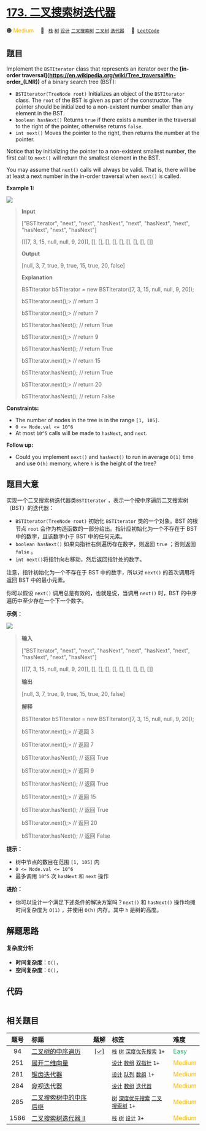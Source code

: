 # [173. 二叉搜索树迭代器](https://leetcode.com/problems/binary-search-tree-iterator)

🟠 <font color=#ffb800>Medium</font>&emsp; 🔖&ensp; [`栈`](/outline/tag/stack.md) [`树`](/outline/tag/tree.md) [`设计`](/outline/tag/design.md) [`二叉搜索树`](/outline/tag/binary-search-tree.md) [`二叉树`](/outline/tag/binary-tree.md) [`迭代器`](/outline/tag/iterator.md)&emsp; 🔗&ensp;[`LeetCode`](https://leetcode.com/problems/binary-search-tree-iterator)

## 题目

Implement the `BSTIterator` class that represents an iterator over the **[in-
order traversal](https://en.wikipedia.org/wiki/Tree_traversal#In-
order_\(LNR\))** of a binary search tree (BST):

  * `BSTIterator(TreeNode root)` Initializes an object of the `BSTIterator` class. The `root` of the BST is given as part of the constructor. The pointer should be initialized to a non-existent number smaller than any element in the BST.
  * `boolean hasNext()` Returns `true` if there exists a number in the traversal to the right of the pointer, otherwise returns `false`.
  * `int next()` Moves the pointer to the right, then returns the number at the pointer.

Notice that by initializing the pointer to a non-existent smallest number, the
first call to `next()` will return the smallest element in the BST.

You may assume that `next()` calls will always be valid. That is, there will
be at least a next number in the in-order traversal when `next()` is called.



**Example 1:**

![](https://assets.leetcode.com/uploads/2018/12/25/bst-tree.png)

> 
> 
> 
> 
> 
> **Input**
> 
> ["BSTIterator", "next", "next", "hasNext", "next", "hasNext", "next", "hasNext", "next", "hasNext"]
> 
> [[[7, 3, 15, null, null, 9, 20]], [], [], [], [], [], [], [], [], []]
> 
> **Output**
> 
> [null, 3, 7, true, 9, true, 15, true, 20, false]
> 
> 
> 
> **Explanation**
> 
> BSTIterator bSTIterator = new BSTIterator([7, 3, 15, null, null, 9, 20]);
> 
> bSTIterator.next();> 
> // return 3
> 
> bSTIterator.next();> 
> // return 7
> 
> bSTIterator.hasNext(); // return True
> 
> bSTIterator.next();> 
> // return 9
> 
> bSTIterator.hasNext(); // return True
> 
> bSTIterator.next();> 
> // return 15
> 
> bSTIterator.hasNext(); // return True
> 
> bSTIterator.next();> 
> // return 20
> 
> bSTIterator.hasNext(); // return False

**Constraints:**

  * The number of nodes in the tree is in the range `[1, 105]`.
  * `0 <= Node.val <= 10^6`
  * At most `10^5` calls will be made to `hasNext`, and `next`.



**Follow up:**

  * Could you implement `next()` and `hasNext()` to run in average `O(1)` time and use `O(h)` memory, where `h` is the height of the tree?


## 题目大意

实现一个二叉搜索树迭代器类`BSTIterator` ，表示一个按中序遍历二叉搜索树（BST）的迭代器：

  * `BSTIterator(TreeNode root)` 初始化 `BSTIterator` 类的一个对象。BST 的根节点 `root` 会作为构造函数的一部分给出。指针应初始化为一个不存在于 BST 中的数字，且该数字小于 BST 中的任何元素。
  * `boolean hasNext()` 如果向指针右侧遍历存在数字，则返回 `true` ；否则返回 `false` 。
  * `int next()`将指针向右移动，然后返回指针处的数字。

注意，指针初始化为一个不存在于 BST 中的数字，所以对 `next()` 的首次调用将返回 BST 中的最小元素。

你可以假设 `next()` 调用总是有效的，也就是说，当调用 `next()` 时，BST 的中序遍历中至少存在一个下一个数字。

**示例：**

![](https://assets.leetcode.com/uploads/2018/12/25/bst-tree.png)

> 
> 
> 
> 
> 
> **输入**
> 
> ["BSTIterator", "next", "next", "hasNext", "next", "hasNext", "next", "hasNext", "next", "hasNext"]
> 
> [[[7, 3, 15, null, null, 9, 20]], [], [], [], [], [], [], [], [], []]
> 
> **输出**
> 
> [null, 3, 7, true, 9, true, 15, true, 20, false]
> 
> 
> 
> **解释**
> 
> BSTIterator bSTIterator = new BSTIterator([7, 3, 15, null, null, 9, 20]);
> 
> bSTIterator.next();> 
> // 返回 3
> 
> bSTIterator.next();> 
> // 返回 7
> 
> bSTIterator.hasNext(); // 返回 True
> 
> bSTIterator.next();> 
> // 返回 9
> 
> bSTIterator.hasNext(); // 返回 True
> 
> bSTIterator.next();> 
> // 返回 15
> 
> bSTIterator.hasNext(); // 返回 True
> 
> bSTIterator.next();> 
> // 返回 20
> 
> bSTIterator.hasNext(); // 返回 False
> 
> 

**提示：**

  * 树中节点的数目在范围 `[1, 105]` 内
  * `0 <= Node.val <= 10^6`
  * 最多调用 `10^5` 次 `hasNext` 和 `next` 操作

**进阶：**

  * 你可以设计一个满足下述条件的解决方案吗？`next()` 和 `hasNext()` 操作均摊时间复杂度为 `O(1)` ，并使用 `O(h)` 内存。其中 `h` 是树的高度。


## 解题思路

#### 复杂度分析

- **时间复杂度**：`O()`，
- **空间复杂度**：`O()`，

## 代码

```javascript

```

## 相关题目

<!-- prettier-ignore -->
| 题号 | 标题 | 题解 | 标签 | 难度 |
| :------: | :------ | :------: | :------ | :------ |
| 94 | [二叉树的中序遍历](https://leetcode.com/problems/binary-tree-inorder-traversal) | [[✓]](/problem/0094.md) |  [`栈`](/outline/tag/stack.md) [`树`](/outline/tag/tree.md) [`深度优先搜索`](/outline/tag/depth-first-search.md) `1+` | <font color=#15bd66>Easy</font> |
| 251 | [展开二维向量](https://leetcode.com/problems/flatten-2d-vector) |  |  [`设计`](/outline/tag/design.md) [`数组`](/outline/tag/array.md) [`双指针`](/outline/tag/two-pointers.md) `1+` | <font color=#ffb800>Medium</font> |
| 281 | [锯齿迭代器](https://leetcode.com/problems/zigzag-iterator) |  |  [`设计`](/outline/tag/design.md) [`队列`](/outline/tag/queue.md) [`数组`](/outline/tag/array.md) `1+` | <font color=#ffb800>Medium</font> |
| 284 | [窥视迭代器](https://leetcode.com/problems/peeking-iterator) |  |  [`设计`](/outline/tag/design.md) [`数组`](/outline/tag/array.md) [`迭代器`](/outline/tag/iterator.md) | <font color=#ffb800>Medium</font> |
| 285 | [二叉搜索树中的中序后继](https://leetcode.com/problems/inorder-successor-in-bst) |  |  [`树`](/outline/tag/tree.md) [`深度优先搜索`](/outline/tag/depth-first-search.md) [`二叉搜索树`](/outline/tag/binary-search-tree.md) `1+` | <font color=#ffb800>Medium</font> |
| 1586 | [二叉搜索树迭代器 II](https://leetcode.com/problems/binary-search-tree-iterator-ii) |  |  [`栈`](/outline/tag/stack.md) [`树`](/outline/tag/tree.md) [`设计`](/outline/tag/design.md) `3+` | <font color=#ffb800>Medium</font> |

<style>
.blue {
    background-color: #096dd9;
    padding: 0.25rem 0.5rem;
    margin: 0;
    font-size: 0.85em;
    border-radius: 3px;
    color: white;
    font-weight: 500;
}
table th:first-of-type { width: 10%; }
table th:nth-of-type(2) { width: 35%; }
table th:nth-of-type(3) { width: 10%; }
table th:nth-of-type(4) { width: 35%; }
table th:nth-of-type(5) { width: 10%; }
</style>
